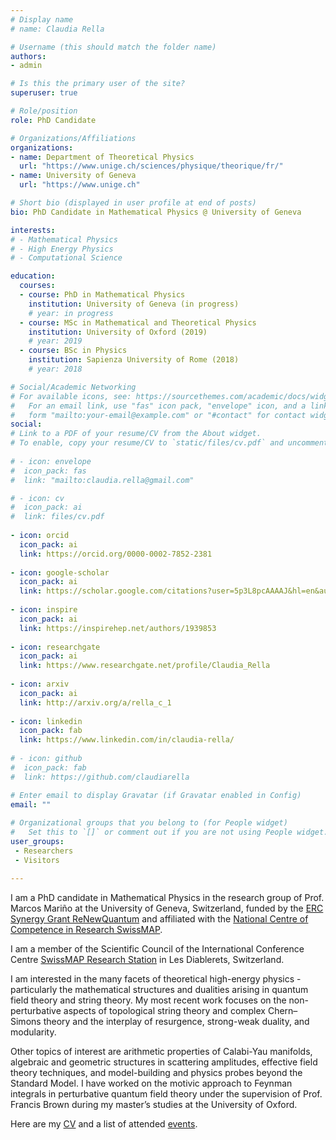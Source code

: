 ```yaml
---
# Display name
# name: Claudia Rella

# Username (this should match the folder name)
authors:
- admin

# Is this the primary user of the site?
superuser: true

# Role/position
role: PhD Candidate

# Organizations/Affiliations
organizations:
- name: Department of Theoretical Physics
  url: "https://www.unige.ch/sciences/physique/theorique/fr/"
- name: University of Geneva
  url: "https://www.unige.ch"

# Short bio (displayed in user profile at end of posts)
bio: PhD Candidate in Mathematical Physics @ University of Geneva

interests:
# - Mathematical Physics 
# - High Energy Physics
# - Computational Science

education:
  courses:
  - course: PhD in Mathematical Physics
    institution: University of Geneva (in progress)
    # year: in progress
  - course: MSc in Mathematical and Theoretical Physics
    institution: University of Oxford (2019)
    # year: 2019
  - course: BSc in Physics
    institution: Sapienza University of Rome (2018)
    # year: 2018

# Social/Academic Networking
# For available icons, see: https://sourcethemes.com/academic/docs/widgets/#icons
#   For an email link, use "fas" icon pack, "envelope" icon, and a link in the
#   form "mailto:your-email@example.com" or "#contact" for contact widget.
social:
# Link to a PDF of your resume/CV from the About widget.
# To enable, copy your resume/CV to `static/files/cv.pdf` and uncomment the lines below.  
  
# - icon: envelope
#  icon_pack: fas
#  link: "mailto:claudia.rella@gmail.com"

# - icon: cv
#  icon_pack: ai
#  link: files/cv.pdf
  
- icon: orcid
  icon_pack: ai
  link: https://orcid.org/0000-0002-7852-2381
  
- icon: google-scholar
  icon_pack: ai
  link: https://scholar.google.com/citations?user=5p3L8pcAAAAJ&hl=en&authuser=3&oi=ao
  
- icon: inspire
  icon_pack: ai
  link: https://inspirehep.net/authors/1939853
  
- icon: researchgate
  icon_pack: ai
  link: https://www.researchgate.net/profile/Claudia_Rella
  
- icon: arxiv
  icon_pack: ai
  link: http://arxiv.org/a/rella_c_1
  
- icon: linkedin
  icon_pack: fab
  link: https://www.linkedin.com/in/claudia-rella/
  
# - icon: github
#  icon_pack: fab
#  link: https://github.com/claudiarella

# Enter email to display Gravatar (if Gravatar enabled in Config)
email: ""
  
# Organizational groups that you belong to (for People widget)
#   Set this to `[]` or comment out if you are not using People widget.  
user_groups:
 - Researchers
 - Visitors

---
```


I am a PhD candidate in Mathematical Physics in the research group of Prof. Marcos Mari&ntilde;o at the University of Geneva, Switzerland, funded by the [ERC Synergy Grant ReNewQuantum][ERC] and affiliated with the [National Centre of Competence in Research SwissMAP][SwissMAP]. 

I am a member of the Scientific Council of the International Conference Centre [SwissMAP Research Station][SRS] in Les Diablerets, Switzerland.

I am interested in the many facets of theoretical high-energy physics - particularly the mathematical structures and dualities arising in quantum field theory and string theory. My most recent work focuses on the non-perturbative aspects of topological string theory and complex Chern–Simons theory and the interplay of resurgence, strong-weak duality, and modularity. 

Other topics of interest are arithmetic properties of Calabi-Yau manifolds, algebraic and geometric structures in scattering amplitudes, effective field theory techniques, and model-building and physics probes beyond the Standard Model. I have worked on the motivic approach to Feynman integrals in perturbative quantum field theory under the supervision of Prof. Francis Brown during my master’s studies at the University of Oxford.

Here are my [CV][CV] and a list of attended [events][activities].

[CV]: files/CV.pdf
[activities]: files/CV_events.pdf
[ERC]: https://renewquantum.eu
[SwissMAP]: https://www.nccr-swissmap.ch
[SRS]: https://swissmaprs.ch
